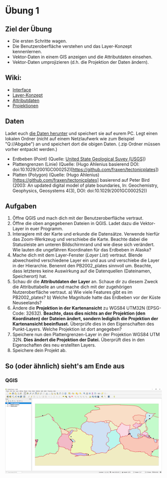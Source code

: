 # Übung 1
## Ziel der Übung
* Die ersten Schritte wagen.
* Die Benutzeroberfläche verstehen und das Layer-Konzept kennenlernen.
* Vektor-Daten in einem GIS anzeigen und die Attributdaten einsehen.
* Vektor-Daten umprojizieren (d.h. die Projektion der Daten ändern).

## Wiki:
* [Interface](https://courses.gistools.geog.uni-heidelberg.de/giscience/gis-einfuehrung/wikis/qgis-Interface)
* [Layer-Konzept](https://courses.gistools.geog.uni-heidelberg.de/giscience/gis-einfuehrung/wikis/qgis-Layer-Konzept)
* [Attributdaten](https://courses.gistools.geog.uni-heidelberg.de/giscience/gis-einfuehrung/wikis/qgis-Attributdaten)
* [Projektionen](https://courses.gistools.geog.uni-heidelberg.de/giscience/gis-einfuehrung/wikis/qgis-Projektionen)

## Daten
Ladet euch [die Daten herunter](exercise_01b_data.zip) und speichert sie auf eurem PC. Legt einen lokalen Ordner (nicht auf einem Netzlaufwerk wie zum Beispiel "Q://Abgabe") an und speichert dort die obigen Daten. (.zip Ordner müssen vorher entpackt werden.)


* Erdbeben (Point) (Quelle: [United State Geological Suvey (USGS)](https://earthquake.usgs.gov/earthquakes/map/?extent=3.86425,-135.08789&extent=61.93895,-54.93164))
* Plattengrenzen (Linie) (Quelle: (Hugo Ahlenius basierend DOI: doi:10.1029/2001GC000252)[https://github.com/fraxen/tectonicplates])
* Platten (Polygon) (Quelle: (Hugo Ahlenius)[https://github.com/fraxen/tectonicplates] basierend auf Peter Bird (2003: An updated digital model of plate boundaries, In: Geochemistry, Geophysics, Geosystems 4(3), DOI: doi:10.1029/2001GC000252))


## Aufgaben

1. Öffne QGIS und mach dich mit der Benutzeroberfläche vertraut.
2. Öffne die oben angegebenen Dateien in QGIS. Ladet dazu die Vektor-Layer in euer Programm.
3. Interagiere mit der Karte und erkunde die Datensätze. Verwende hierfür das Zoom-Werkzeug und verschiebe die Karte. Beachte dabei die Statusleiste am unteren Bildschirmrand und wie diese sich verändert. Wie lauten die ungefähren Koordinaten für das Erdbeben in Alaska?
4. Mache dich mit dem Layer-Fenster (*Layer List*) vertraut. Blende abwechselnd verschiedene Layer ein und aus und verschiebe die Layer in der Hierarchie. Benennt den PB2002_plates sinnvoll um. Beachte, dass letzteres keine Auswirkung auf die Datenquellen (Dateinamen, Speicherort) hat.
5. Schau dir die **Attributdaten der Layer** an. Schaue dir zu diesem Zweck die Attributtabelle an und mache dich mit der zugehörigen Nutzeroberfläche vertraut. a) Wie viele Features gibt es im PB2002_plates? b) Welche Magnitude hatte das Erdbeben vor der Küste Neuseelands? 
6. Ändere die **Projektion in der Kartenansicht** zu WGS84 UTM32N (EPSG-Code: 32632). **Beachte, dass dies nichts an der Projektion (den Koordinaten) der Dateien ändert, sondern lediglich die Projektion der Kartenansicht beeinflusst.** Überprüfe dies in den Eigenschaften des Punkt-Layers. Welche Projektion ist dort angegeben?
7. Speichere nun den Plattengrenzen-Layer in der Projektion WGS84 UTM 32N. **Dies ändert die Projektion der Datei.** Überprüft dies in den Eigenschaften des neu erstellten Layers.
8. Speichere dein Projekt ab.

## So (oder ähnlich) sieht's am Ende aus
### QGIS
![](exercise_01b_qgis3_screenshot.PNG)
